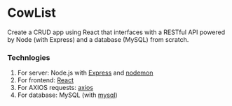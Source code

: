 # CowList

Create a CRUD app using React that interfaces with a RESTful API powered by Node (with Express) and a database (MySQL) from scratch.

### Technlogies

1. For server: Node.js with [Express](https://www.npmjs.com/package/express) and [nodemon](https://www.npmjs.com/package/nodemon)
2. For frontend: [React](https://www.npmjs.com/package/react) 
3. For AXIOS requests: [axios](https://www.npmjs.com/package/axios) 
4. For database: MySQL (with [mysql](https://www.npmjs.com/package/mysql))
